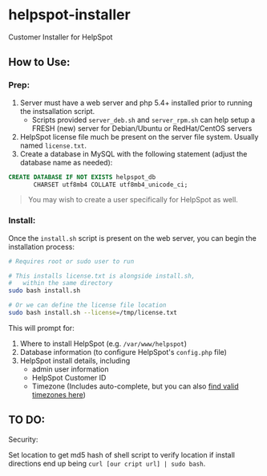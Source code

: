 # helpspot-installer

Customer Installer for HelpSpot

## How to Use:

### Prep:

1. Server must have a web server and php 5.4+ installed prior to running the instsallation script.
    - Scripts provided `server_deb.sh` and `server_rpm.sh` can help setup a FRESH (new) server for Debian/Ubuntu or RedHat/CentOS servers
2. HelpSpot license file much be present on the server file system. Usually named `license.txt`.
3. Create a database in MySQL with the following statement (adjust the database name as needed):

```sql
CREATE DATABASE IF NOT EXISTS helpspot_db 
       CHARSET utf8mb4 COLLATE utf8mb4_unicode_ci;
```

> You may wish to create a user specifically for HelpSpot as well.

### Install:

Once the `install.sh` script is present on the web server, you can begin the installation process:

```bash
# Requires root or sudo user to run

# This installs license.txt is alongside install.sh,
#   within the same directory
sudo bash install.sh

# Or we can define the license file location
sudo bash install.sh --license=/tmp/license.txt
```

This will prompt for:

1. Where to install HelpSpot (e.g. `/var/www/helpspot`)
2. Database information (to configure HelpSpot's `config.php` file)
3. HelpSpot install details, including 
    - admin user information
    - HelpSpot Customer ID
    - Timezone (Includes auto-complete, but you can also [find valid timezones here](http://php.net/manual/en/timezones.php))

## TO DO:

Security:

Set location to get md5 hash of shell script to verify location if install directions end up being `curl [our cript url] | sudo bash`.
